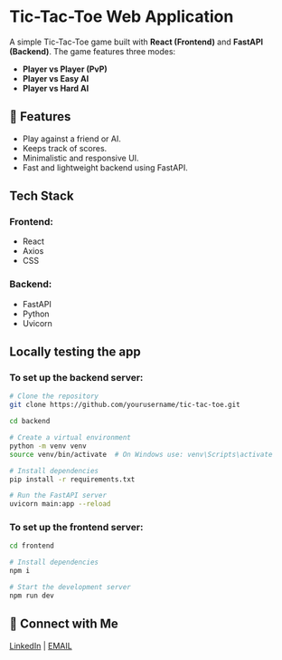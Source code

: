 # Tic-Tac-Toe Web Application

A simple Tic-Tac-Toe game built with **React (Frontend)** and **FastAPI (Backend)**. The game features three modes:
- **Player vs Player (PvP)**
- **Player vs Easy AI**
- **Player vs Hard AI**

## 🚀 Features
- Play against a friend or AI.
- Keeps track of scores.
- Minimalistic and responsive UI.
- Fast and lightweight backend using FastAPI.

## Tech Stack
### Frontend:
- React
- Axios
- CSS 

### Backend:
- FastAPI
- Python
- Uvicorn

## Locally testing the app
### To set up the backend server:
```bash
# Clone the repository
git clone https://github.com/yourusername/tic-tac-toe.git

cd backend

# Create a virtual environment
python -m venv venv
source venv/bin/activate  # On Windows use: venv\Scripts\activate

# Install dependencies
pip install -r requirements.txt

# Run the FastAPI server
uvicorn main:app --reload
```

### To set up the frontend server:
```bash
cd frontend

# Install dependencies
npm i

# Start the development server
npm run dev
```


## 🔗 Connect with Me
[LinkedIn](https://www.linkedin.com/in/arnav-saxena-004517316/) | [EMAIL](arnav06saxena@gmail.com)
